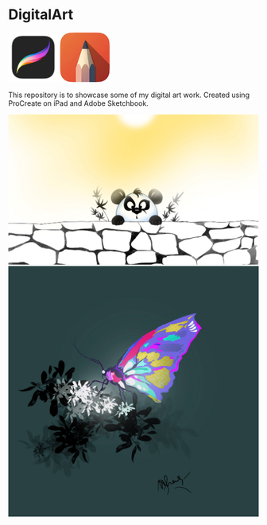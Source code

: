# DigitalArt

<img src="./procreate.png" alt="ProCreate Logo" width="100"> <img src="./adobe-sketchbook.jpg" alt="Adobe Sketch Book Logo" width="100">

This repository is to showcase some of my digital art work. Created using ProCreate on iPad and Adobe Sketchbook.

<img src="./panda-cropped.jpg" alt="Panda art" width="1000">

<img src="./butterfly.jpg" alt="Butterfly ProCreate Art" width="1000">




